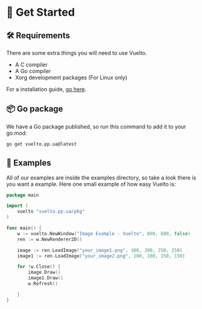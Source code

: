 # 🚀 Get Started
## 🛠️ Requirements
There are some extra things you will need to use Vuelto.

- A C compiler
- A Go compiler
- Xorg development packages (For Linux only)

For a installation guide, [go here](install.md).

## 📦 Go package
We have a Go package published, so run this command to add it to your go.mod:
```bash
go get vuelto.pp.ua@latest
```

## 🌟 Examples
All of our examples are inside the examples directory, so take a look there is you want a example. Here one small example of how easy Vuelto is:
```go
package main

import (
	vuelto "vuelto.pp.ua/pkg"
)

func main() {
	w := vuelto.NewWindow("Image Example - Vuelto", 800, 600, false)
	ren := w.NewRenderer2D()

	image := ren.LoadImage("your_image1.png", 300, 300, 250, 250)
	image1 := ren.LoadImage("your_image2.png", 100, 100, 150, 150)

	for !w.Close() {
		image.Draw()
		image1.Draw()
		w.Refresh()

	}
}
```
